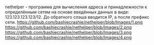 nethelper - программа для вычисления адреса и принадлежности к определённым сетям на основе введённых данных в виде: 123.123.123.123/12. До обратного слэша вводится IP, а после префикс сети.
https://github.com/bashiecrashie/nethelper/blob/Images/1.png
https://github.com/bashiecrashie/nethelper/blob/Images/2.png
https://github.com/bashiecrashie/nethelper/blob/Images/3.png
https://github.com/bashiecrashie/nethelper/blob/Images/4.png
